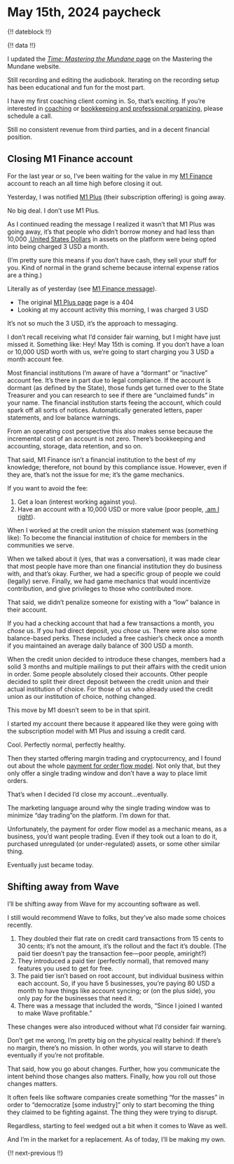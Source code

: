 # May 15th, 2024 paycheck

{!! dateblock !!}

{!! data !!}

I updated the [*Time: Mastering the Mundane* page](https://mastering-the-mundane.com/books/time-mastering-the-mundane/) on the Mastering the Mundane website.

Still recording and editing the audiobook. Iterating on the recording setup has been educational and fun for the most part.

I have my first coaching client coming in. So, that’s exciting. If you’re interested in [coaching](https://mastering-the-mundane.com/coaching-and-mentoring/) or [bookkeeping and professional organizing](https://mastering-the-mundane.com/services/), please schedule a call.

Still no consistent revenue from third parties, and in a decent financial position.

## Closing M1 Finance account

For the last year or so, I’ve been waiting for the value in my [M1 Finance](https://m1.com) account to reach an all time high before closing it out.

Yesterday, I was notified [M1 Plus](https://web.archive.org/web/20240108050905/https://m1.com/plus/membership/) (their subscription offering) is going away. 

No big deal. I don’t use M1 Plus.

As I continued reading the message I realized it wasn’t that M1 Plus was going away, it’s that people who didn’t borrow money and had less than 10,000 [.United States Dollars](USD) in assets on the platform were being opted into being charged 3 USD a month.

(I’m pretty sure this means if you don’t have cash, they sell your stuff for you. Kind of normal in the grand scheme because internal expense ratios are a thing.)

Literally as of yesterday (see [M1 Finance message](https://help.m1.com/hc/en-us/articles/221056147-How-much-does-it-cost-to-use-M1)).

- The original [M1 Plus page](https://m1.com/plus/membership/) page is a 404
- Looking at my account activity this morning, I was charged 3 USD

It’s not so much the 3 USD, it’s the approach to messaging.

I don’t recall receiving what I’d consider fair warning, but I might have just missed it. Something like: Hey! May 15th is coming. If you don’t have a loan or 10,000 USD worth with us, we’re going to start charging you 3 USD a month account fee.

Most financial institutions I’m aware of have a “dormant” or “inactive” account fee. It’s there in part due to legal compliance. If the account is dormant (as defined by the State), those funds get turned over to the State Treasurer and you can research to see if there are “unclaimed funds” in your name. The financial institution starts feeing the account, which could spark off all sorts of notices. Automatically generated letters, paper statements, and low balance warnings.

From an operating cost perspective this also makes sense because the incremental cost of an account is not zero. There’s bookkeeping and accounting, storage, data retention, and so on.

That said, M1 Finance isn’t a financial institution to the best of my knowledge; therefore, not bound by this compliance issue. However, even if they are, that’s not the issue for me; it’s the game mechanics.

If you want to avoid the fee:

1. Get a loan (interest working against you).
2. Have an account with a 10,000 USD or more value (poor people, [.am I right](amiright)).

When I worked at the credit union the mission statement was (something like): To become the financial institution of choice for members in the communities we serve.

When we talked about it (yes, that was a conversation), it was made clear that most people have more than one financial institution they do business with, and that’s okay. Further, we had a specific group of people we could (legally) serve. Finally, we had game mechanics that would incentivize contribution, and give privileges to those who contributed more.

That said, we didn’t penalize someone for existing with a “low” balance in their account.

If you had a checking account that had a few transactions a month, you *chose* us. If you had direct deposit, you *chose* us. There were also some balance-based perks. These included a free cashier’s check once a month if you maintained an average daily balance of 300 USD a month.

When the credit union decided to introduce these changes, members had a solid 3 months and multiple mailings to put their affairs with the credit union in order. Some people absolutely closed their accounts. Other people decided to split their direct deposit between the credit union and their actual institution of choice. For those of us who already used the credit union as our institution of choice, nothing changed.

This move by M1 doesn’t seem to be in that spirit.

I started my account there because it appeared like they were going with the subscription model with M1 Plus and issuing a credit card.

Cool. Perfectly normal, perfectly healthy.

Then they started offering margin trading and cryptocurrency, and I found out about the whole [payment for order flow model](https://www.investopedia.com/terms/p/paymentoforderflow.asp). Not only that, but they only offer a single trading window and don’t have a way to place limit orders.

That’s when I decided I’d close my account...eventually.

The marketing language around why the single trading window was to minimize “day trading”on the platform. I’m down for that.

Unfortunately, the payment for order flow model as a mechanic means, as a business, you’d want people trading. Even if they took out a loan to do it, purchased unregulated (or under-regulated) assets, or some other similar thing.

Eventually just became today.

## Shifting away from Wave

I’ll be shifting away from Wave for my accounting software as well.

I still would recommend Wave to folks, but they’ve also made some choices recently.

1. They doubled their flat rate on credit card transactions from 15 cents to 30 cents; it’s not the amount, it’s the rollout and the fact it’s double. (The paid tier doesn’t pay the transaction fee—poor people, amiright?)
2. They introduced a paid tier (perfectly normal), that removed many features you used to get for free.
3. The paid tier isn’t based on root account, but individual business within each account. So, if you have 5 businesses, you’re paying 80 USD a month to have things like account syncing; or (on the plus side), you only pay for the businesses that need it.
4. There was a message that included the words, “Since I joined I wanted to make Wave profitable.”

These changes were also introduced without what I’d consider fair warning.

Don’t get me wrong, I’m pretty big on the physical reality behind: If there’s no margin, there’s no mission. In other words, you will starve to death eventually if you’re not profitable.

That said, how you go about changes. Further, how you communicate the intent behind those changes also matters. Finally, how you roll out those changes matters.

It often feels like software companies create something “for the masses” in order to “democratize [some industry]” only to start becoming the thing they claimed to be fighting against. The thing they were trying to disrupt.

Regardless, starting to feel wedged out a bit when it comes to Wave as well.

And I’m in the market for a replacement. As of today, I’ll be making my own.

{!! next-previous !!}